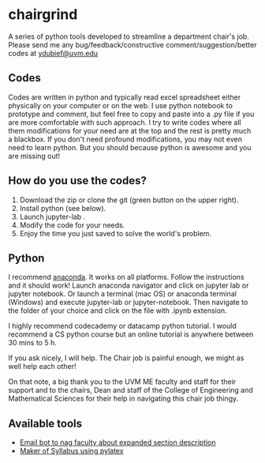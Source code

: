 # chairgrind
A series of python tools developed to streamline a department chair's job. Please send me any bug/feedback/constructive comment/suggestion/better codes at ydubief@uvm.edu

## Codes
Codes are written in python and typically read excel spreadsheet either physically on your computer or on the web. I use python notebook to prototype and comment, but feel free to copy and paste into a .py file if you are more comfortable with such approach. I try to write codes where all them modifications for your need are at the top and the rest is pretty much a blackbox. If you don't need profound modifications, you may not even need to learn python. But you should because python is awesome and you are missing out!

## How do you use the codes?
<ol>
  <li> Download the zip or clone the git (green button on the upper right).</li>
  <li> Install python (see below). </li>
  <li> Launch jupyter-lab . </li>
  <li> Modify the code for your needs.</li>
  <li> Enjoy the time you just saved to solve the world's problem.</li>
  </ol>
  
## Python
I recommend <a href="https://www.anaconda.com/distribution/"> anaconda</a>. It works on all platforms. Follow the instructions and it should work! Launch anaconda navigator and click on jupyter lab or jupyter notebook. Or launch a terminal (mac OS) or anaconda terminal (Windows) and execute jupyter-lab or jupyter-notebook. Then navigate to the folder of your choice and click on the file with .ipynb extension.

I highly recommend codecademy or datacamp python tutorial. I would recommend a CS python course but an online tutorial is anywhere between 30 mins to 5 h. 

If you ask nicely, I will help. The Chair job is painful enough, we might as well help each other!

On that note, a big thank you to the UVM ME faculty and staff for their support and to the chairs, Dean and staff of the College of Engineering and Mathematical Sciences for their help in navigating this chair job thingy.

## Available tools
<ul>
  <li> <a href="https://github.com/yvesdubief/chairgrind/tree/master/ESD"> Email bot to nag faculty about expanded section description</a>
  <li> <a href="https://github.com/yvesdubief/chairgrind/tree/master/Syllabus"> Maker of Syllabus using pylatex</a>
  </li>
  </ul>
